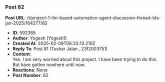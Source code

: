 ### Post 82
**Post URL**: /t/project-1-llm-based-automation-agent-discussion-thread-tds-jan-2025/164277/82
- **ID**: 592385
- **Author**: Yogesh (Yogesh1)
- **Created At**: 2025-02-09T06:33:13.210Z
- **Reply To**: Post 81 (Tushar Jalan , 23f2003751)
- **Content**:  
  Yes. I am very worried about this project. I have been trying to do this. But have gotten nowhere until now.
- **Reactions**: None
- **Post Number**: 82

